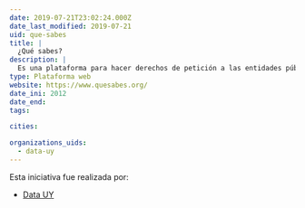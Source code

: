 ```yaml
---
date: 2019-07-21T23:02:24.000Z
date_last_modified: 2019-07-21
uid: que-sabes
title: |
  ¿Qué sabes?
description: |
  Es una plataforma para hacer derechos de petición a las entidades públicas. esta herramienta pone a disposición las solicitudes que otras personas han hecho y las respuestas que han obtenido para hacer el tráfico de solicitudes más sencillo.
type: Plataforma web
website: https://www.quesabes.org/
date_ini: 2012
date_end: 
tags:

cities: 

organizations_uids:
  - data-uy
---
```


Esta iniciativa fue realizada por:

- [Data UY](/organizaciones/data-uy)
